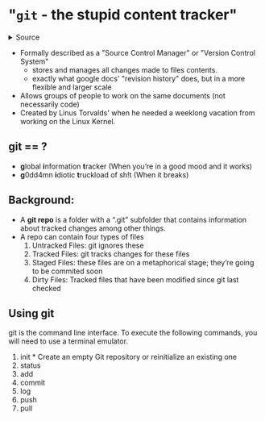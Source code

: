 # "```git``` - the stupid content tracker"
<details>
<summary>Source</Summary>
<p>``` man git | sed -n '/NAME$/{n;p;}' ```</p>
</details>

* Formally described as a "Source Control Manager" or "Version Control System"
  * stores and manages all changes made to files contents.
  * exactly what google docs' "revision history" does, but in a more flexible and larger scale
* Allows groups of people to work on the same documents (not necessarily code)
* Created by Linus Torvalds' when he needed a weeklong vacation from working on the Linux Kernel.
  
## git == ?
  * **g**lobal **i**nformation **t**racker (When you’re in a good mood and it works)
  * **g**0dd4mn **i**diotic **t**ruckload of sh!t (When it breaks)

## Background:
   * A **git repo** is a folder with a “.git” subfolder that contains information about tracked changes among other things.
   * A repo can contain four types of files
      1. Untracked Files: git ignores these
      2. Tracked Files: git tracks changes for these files
      3. Staged Files: these files are on a metaphorical stage; they’re going to be commited soon
      4. Dirty Files: Tracked files that have been modified since git last checked

## Using git

git is the command line interface. To execute the following commands, you will need to use a terminal emulator.

  1. init
    * Create an empty Git repository or reinitialize an existing one
  2. status
  3. add
  4. commit
  5. log
  6. push
  7. pull
